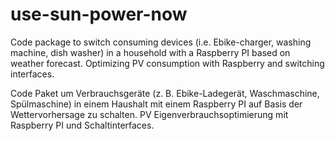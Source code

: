 # use-sun-power-now
Code package to switch consuming devices (i.e. Ebike-charger, washing machine, dish washer) in a household with a Raspberry PI based on weather forecast.
Optimizing PV consumption with Raspberry and switching interfaces.

Code Paket um Verbrauchsgeräte (z. B. Ebike-Ladegerät, Waschmaschine, Spülmaschine) in einem Haushalt mit einem Raspberry PI auf Basis der Wettervorhersage zu schalten.
PV Eigenverbrauchsoptimierung mit Raspberry PI und Schaltinterfaces.
